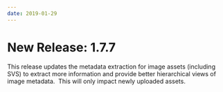 ```yaml
---
date: 2019-01-29
---
```


# New Release: 1.7.7

This release updates the metadata extraction for image assets (including SVS) to extract more information and provide better hierarchical views of image metadata.  This will only impact newly uploaded assets.


